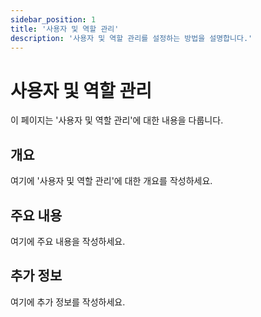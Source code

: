 ```yaml
---
sidebar_position: 1
title: '사용자 및 역할 관리'
description: '사용자 및 역할 관리를 설정하는 방법을 설명합니다.'
---
```


# 사용자 및 역할 관리

이 페이지는 '사용자 및 역할 관리'에 대한 내용을 다룹니다.

## 개요

여기에 '사용자 및 역할 관리'에 대한 개요를 작성하세요.

## 주요 내용

여기에 주요 내용을 작성하세요.

## 추가 정보

여기에 추가 정보를 작성하세요.
